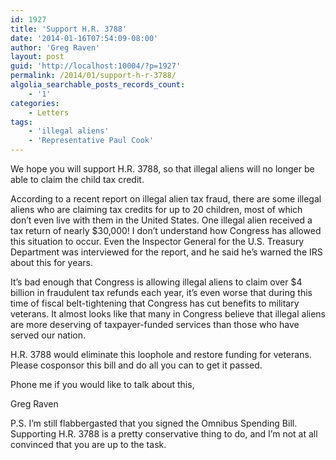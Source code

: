 ```yaml
---
id: 1927
title: 'Support H.R. 3788'
date: '2014-01-16T07:54:09-08:00'
author: 'Greg Raven'
layout: post
guid: 'http://localhost:10004/?p=1927'
permalink: /2014/01/support-h-r-3788/
algolia_searchable_posts_records_count:
    - '1'
categories:
    - Letters
tags:
    - 'illegal aliens'
    - 'Representative Paul Cook'
---
```


We hope you will support H.R. 3788, so that illegal aliens will no longer be able to claim the child tax credit.  
  
According to a recent report on illegal alien tax fraud, there are some illegal aliens who are claiming tax credits for up to 20 children, most of which don’t even live with them in the United States. One illegal alien received a tax return of nearly $30,000! I don’t understand how Congress has allowed this situation to occur. Even the Inspector General for the U.S. Treasury Department was interviewed for the report, and he said he’s warned the IRS about this for years.

It’s bad enough that Congress is allowing illegal aliens to claim over $4 billion in fraudulent tax refunds each year, it’s even worse that during this time of fiscal belt-tightening that Congress has cut benefits to military veterans. It almost looks like that many in Congress believe that illegal aliens are more deserving of taxpayer-funded services than those who have served our nation.

H.R. 3788 would eliminate this loophole and restore funding for veterans. Please cosponsor this bill and do all you can to get it passed.

Phone me if you would like to talk about this,

Greg Raven

P.S. I’m still flabbergasted that you signed the Omnibus Spending Bill. Supporting H.R. 3788 is a pretty conservative thing to do, and I’m not at all convinced that you are up to the task.
